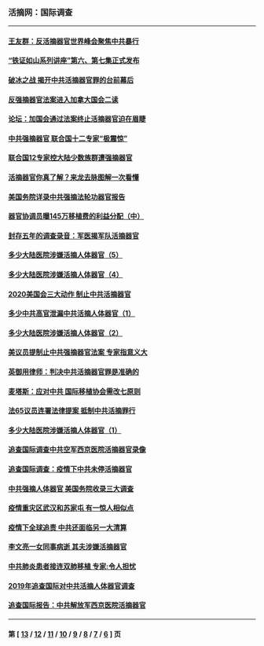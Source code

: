 ### 活摘网：国际调查
---
#### [王友群：反活摘器官世界峰会聚焦中共暴行](../../pages/nf5947/n13250738.md?03240430) 
#### [“铁证如山系列讲座”第六、第七集正式发布](../../pages/nf5947/n13106287.md?03240430) 
#### [破冰之战 揭开中共活摘器官罪的台前幕后](../../pages/nf5947/n13082457.md?03240430) 
#### [反强摘器官法案进入加拿大国会二读](../../pages/nf5947/n13033450.md?03240430) 
#### [论坛：加国会通过法案终止活摘器官迫在眉睫](../../pages/nf5947/n13029839.md?03240430) 
#### [中共强摘器官 联合国十二专家“极震惊”](../../pages/nf5947/n13024313.md?03240430) 
#### [联合国12专家控大陆少数族群遭强摘器官](../../pages/nf5947/n13023877.md?03240430) 
#### [活摘器官你真了解？来龙去脉图解一次看懂](../../pages/nf5947/n13013820.md?03240430) 
#### [美国务院详录中共强摘法轮功器官报告](../../pages/nf5947/n12944519.md?03240430) 
#### [器官协调员曝145万移植费的利益分配（中）](../../pages/nf5947/n12894547.md?03240430) 
#### [封存五年的调查录音：军医揭军队活摘器官](../../pages/nf5947/n12798692.md?03240430) 
#### [多少大陆医院涉嫌活摘人体器官（5）](../../pages/nf5947/n12768383.md?03240430) 
#### [多少大陆医院涉嫌活摘人体器官（4）](../../pages/nf5947/n12664434.md?03240430) 
#### [2020美国会三大动作 制止中共活摘器官](../../pages/nf5947/n12682004.md?03240430) 
#### [多少中共高官泄漏中共活摘人体器官（1）](../../pages/nf5947/n12671234.md?03240430) 
#### [多少大陆医院涉嫌活摘人体器官（2）](../../pages/nf5947/n12655589.md?03240430) 
#### [美议员提制止中共强摘器官法案 专家指意义大](../../pages/nf5947/n12630561.md?03240430) 
#### [英御用律师：判决中共活摘器官罪是准确的](../../pages/nf5947/n12580740.md?03240430) 
#### [麦塔斯：应对中共 国际移植协会需改七原则](../../pages/nf5947/n12514711.md?03240430) 
#### [法65议员连署法律提案 抵制中共活摘罪行](../../pages/nf5947/n12437047.md?03240430) 
#### [多少大陆医院涉嫌活摘人体器官（1）](../../pages/nf5947/n12414284.md?03240430) 
#### [追查国际调查中共空军西京医院活摘器官录像](../../pages/nf5947/n12348837.md?03240430) 
#### [追查国际调查：疫情下中共未停活摘器官](../../pages/nf5947/n12273415.md?03240430) 
#### [中共强摘人体器官 美国务院收录三大调查](../../pages/nf5947/n12181488.md?03240430) 
#### [疫情重灾区武汉和苏家屯 有一惊人相似点](../../pages/nf5947/n12150824.md?03240430) 
#### [疫情下全球追责 中共还面临另一大清算](../../pages/nf5947/n12070397.md?03240430) 
#### [李文亮一女同事病逝 其夫涉嫌活摘器官](../../pages/nf5947/n11957882.md?03240430) 
#### [中共肺炎患者接连双肺移植 专家:令人担忧](../../pages/nf5947/n11945516.md?03240430) 
#### [2019年追查国际对中共活摘人体器官调查](../../pages/nf5947/n11917733.md?03240430) 
#### [追查国际报告：中共解放军西京医院活摘器官](../../pages/nf5947/n11838359.md?03240430) 

---
#### 第 [ [13](./13.md?03240430) / [12](./12.md?03240430) / [11](./11.md?03240430) / [10](./10.md?03240430) / [9](./9.md?03240430) / [8](./8.md?03240430) / [7](./7.md?03240430) / [6](./6.md?03240430) ] 页
